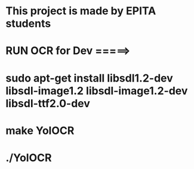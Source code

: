 # This project is made by EPITA students
# RUN OCR for Dev =====>
# sudo apt-get install libsdl1.2-dev libsdl-image1.2 libsdl-image1.2-dev libsdl-ttf2.0-dev
# make YolOCR
# ./YolOCR


